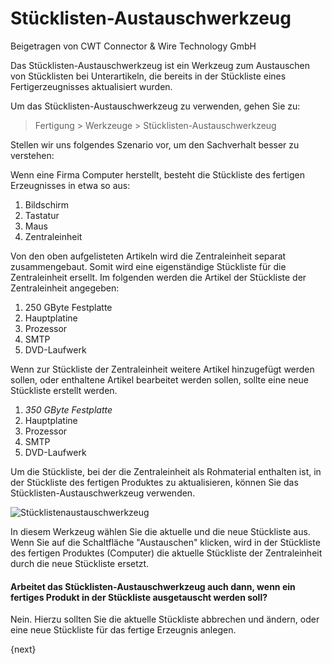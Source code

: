 # Stücklisten-Austauschwerkzeug
<span class="text-muted contributed-by">Beigetragen von CWT Connector & Wire Technology GmbH</span>

Das Stücklisten-Austauschwerkzeug ist ein Werkzeug zum Austauschen von Stücklisten bei Unterartikeln, die bereits in der Stückliste eines Fertigerzeugnisses aktualisiert wurden.

Um das Stücklisten-Austauschwerkzeug zu verwenden, gehen Sie zu:

> Fertigung > Werkzeuge > Stücklisten-Austauschwerkzeug

Stellen wir uns folgendes Szenario vor, um den Sachverhalt besser zu verstehen:

Wenn eine Firma Computer herstellt, besteht die Stückliste des fertigen Erzeugnisses in etwa so aus:

1. Bildschirm
2. Tastatur
3. Maus
4. Zentraleinheit

Von den oben aufgelisteten Artikeln wird die Zentraleinheit separat zusammengebaut. Somit wird eine eigenständige Stückliste für die Zentraleinheit ersellt. Im folgenden werden die Artikel der Stückliste der Zentraleinheit angegeben:

1. 250 GByte Festplatte
2. Hauptplatine
3. Prozessor
4. SMTP
5. DVD-Laufwerk

Wenn zur Stückliste der Zentraleinheit weitere Artikel hinzugefügt werden sollen, oder enthaltene Artikel bearbeitet werden sollen, sollte eine neue Stückliste erstellt werden.

1. _350 GByte Festplatte_
2. Hauptplatine
3. Prozessor
4. SMTP
5. DVD-Laufwerk

Um die Stückliste, bei der die Zentraleinheit als Rohmaterial enthalten ist, in der Stückliste des fertigen Produktes zu aktualisieren, können Sie das Stücklisten-Austauschwerkzeug verwenden.

<img class="screenshot" alt="Stücklistenaustauschwerkzeug" src="/assets/erpnext_docs/assets/img/manufacturing/bom-replace-tool.png">

In diesem Werkzeug  wählen Sie die aktuelle und die neue Stückliste aus. Wenn Sie auf die Schaltfläche "Austauschen" klicken, wird in der Stückliste des fertigen Produktes (Computer) die aktuelle Stückliste der Zentraleinheit durch die neue Stückliste ersetzt.

#### Arbeitet das Stücklisten-Austauschwerkzeug auch dann, wenn ein fertiges Produkt in der Stückliste ausgetauscht werden soll?

Nein. Hierzu sollten Sie die aktuelle Stückliste abbrechen und ändern, oder eine neue Stückliste für das fertige Erzeugnis anlegen.

{next}
